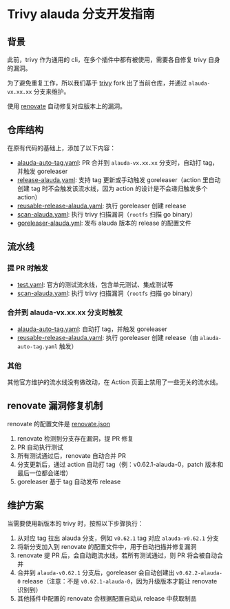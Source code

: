 # Trivy alauda 分支开发指南

## 背景

此前，trivy 作为通用的 cli，在多个插件中都有被使用，需要各自修复 trivy 自身的漏洞。

为了避免重复工作，所以我们基于 [trivy](https://github.com/aquasecurity/trivy.git) fork 出了当前仓库，并通过 `alauda-vx.xx.xx` 分支来维护。

使用 [renovate](https://gitlab-ce.alauda.cn/devops/tech-research/renovate/-/blob/main/docs/quick-start/0002-quick-start.md) 自动修复对应版本上的漏洞。

## 仓库结构

在原有代码的基础上，添加了以下内容：

- [alauda-auto-tag.yaml](./.github/workflows/alauda-auto-tag.yaml): PR 合并到 `alauda-vx.xx.xx` 分支时，自动打 tag，并触发 goreleaser
- [release-alauda.yaml](./.github/workflows/release-alauda.yaml): 支持 tag 更新或手动触发 goreleaser（action 里自动创建 tag 时不会触发该流水线，因为 action 的设计是不会递归触发多个 action）
- [reusable-release-alauda.yaml](./.github/workflows/reusable-release-alauda.yaml): 执行 goreleaser 创建 release
- [scan-alauda.yaml](.github/workflows/scan-alauda.yaml): 执行 trivy 扫描漏洞（`rootfs` 扫描 go binary）
- [goreleaser-alauda.yml](goreleaser-alauda.yml): 发布 alauda 版本的 release 的配置文件

## 流水线

### 提 PR 时触发

- [test.yaml](.github/workflows/test.yaml): 官方的测试流水线，包含单元测试、集成测试等
- [scan-alauda.yaml](.github/workflows/scan-alauda.yaml): 执行 trivy 扫描漏洞（`rootfs` 扫描 go binary）

### 合并到 alauda-vx.xx.xx 分支时触发

- [alauda-auto-tag.yaml](.github/workflows/alauda-auto-tag.yaml): 自动打 tag，并触发 goreleaser
- [reusable-release-alauda.yaml](.github/workflows/reusable-release-alauda.yaml): 执行 goreleaser 创建 release（由 `alauda-auto-tag.yaml` 触发）

### 其他

其他官方维护的流水线没有做改动，在 Action 页面上禁用了一些无关的流水线。

## renovate 漏洞修复机制

renovate 的配置文件是 [renovate.json](https://github.com/AlaudaDevops/trivy/blob/main/renovate.json)

1. renovate 检测到分支存在漏洞，提 PR 修复
2. PR 自动执行测试
3. 所有测试通过后，renovate 自动合并 PR
4. 分支更新后，通过 action 自动打 tag（例：v0.62.1-alauda-0，patch 版本和最后一位都会递增）
5. goreleaser 基于 tag 自动发布 release

## 维护方案

当需要使用新版本的 trivy 时，按照以下步骤执行：

1. 从对应 tag 拉出 alauda 分支，例如 `v0.62.1` tag 对应 `alauda-v0.62.1` 分支
2. 将新分支加入到 renovate 的配置文件中，用于自动扫描并修复漏洞
3. renovate 提 PR 后，会自动跑流水线，若所有测试通过，则 PR 将会被自动合并
4. 合并到 `alauda-v0.62.1` 分支后，goreleaser 会自动创建出 `v0.62.2-alauda-0` release（注意：不是 `v0.62.1-alauda-0`，因为升级版本才能让 renovate 识别到）
5. 其他插件中配置的 renovate 会根据配置自动从 release 中获取制品
